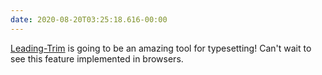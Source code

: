 ```yaml
---
date: 2020-08-20T03:25:18.616-00:00
---
```

[Leading-Trim](https://medium.com/microsoft-design/leading-trim-the-future-of-digital-typesetting-d082d84b202) is going to be an amazing tool for typesetting! Can't wait to see this feature implemented in browsers.

